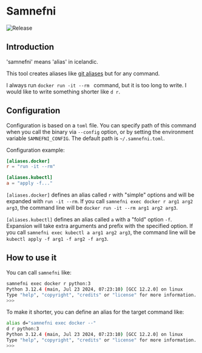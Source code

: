 # Samnefni

![Release](https://github.com/chino540off/samnefni/actions/workflows/release.yml/badge.svg)

## Introduction
'samnefni' means 'alias' in icelandic.

This tool creates aliases like [git aliases](https://git-scm.com/book/en/v2/Git-Basics-Git-Aliases) but for any command.

I always run `docker run -it --rm ` command, but it is too long to write. I would like to write something shorter like `d r`.

## Configuration

Configuration is based on a `toml` file. You can specify path of this command when you call the binary via `--config` option, or by setting the environment variable `SAMNEFNI_CONFIG`. The default path is `~/.samnefni.toml`.

Configuration example:
```toml
[aliases.docker]
r = "run -it --rm"

[aliases.kubectl]
a = "apply -f..."
```

`[aliases.docker]` defines an alias called `r` with "simple" options and will be expanded with `run -it --rm`.
If you call `samnefni exec docker r arg1 arg2 arg3`, the command line will be
`docker run -it --rm arg1 arg2 arg3`.

`[aliases.kubectl]` defines an alias called `a` with a "fold" option `-f`. Expansion will take extra arguments
and prefix with the specified option. If you call `samnefni exec kubectl a arg1 arg2 arg3`, the command line
will be `kubectl apply -f arg1 -f arg2 -f arg3`.


## How to use it

You can call `samnefni` like:
``` sh
samnefni exec docker r python:3
Python 3.12.4 (main, Jul 23 2024, 07:23:10) [GCC 12.2.0] on linux
Type "help", "copyright", "credits" or "license" for more information.
>>>
```

To make it shorter, you can define an alias for the target command like:
``` sh
alias d="samnefni exec docker --"
d r python:3
Python 3.12.4 (main, Jul 23 2024, 07:23:10) [GCC 12.2.0] on linux
Type "help", "copyright", "credits" or "license" for more information.
>>>
```
